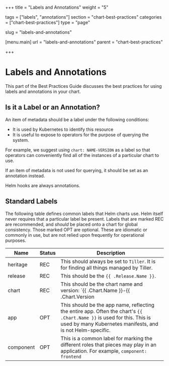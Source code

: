 +++
title = "Labels and Annotations"
weight = "5"

tags = ["labels", "annotations"]
section = "chart-best-practices"
categories = ["chart-best-practices"]
type = "page"

slug = "labels-and-annotations"

[menu.main]
  url = "labels-and-annotations"
  parent = "chart-best-practices"

+++

# Labels and Annotations

This part of the Best Practices Guide discusses the best practices for using
labels and annotations in your chart.

## Is it a Label or an Annotation?

An item of metadata should be a label under the following conditions:

- It is used by Kubernetes to identify this resource
- It is useful to expose to operators for the purpose of querying the system.

For example, we suggest using `chart: NAME-VERSION` as a label so that operators
can conveniently find all of the instances of a particular chart to use.

If an item of metadata is not used for querying, it should be set as an annotation
instead.

Helm hooks are always annotations.

## Standard Labels

The following table defines common labels that Helm charts use. Helm itself never requires that a particular label be present. Labels that are marked REC
are recommended, and _should_ be placed onto a chart for global consistency. Those marked OPT are optional. These are idiomatic or commonly in use, but are not relied upon frequently for operational purposes.

Name|Status|Description
-----|------|----------
heritage | REC | This should always be set to `Tiller`. It is for finding all things managed by Tiller.
release | REC | This should be the `{{ .Release.Name }}`.
chart | REC | This should be the chart name and version: `{{ .Chart.Name }}-{{ .Chart.Version | replace "+" "_" }}`.
app | OPT | This should be the app name, reflecting the entire app. Often the chart's `{{ .Chart.Name }}` is used for this. This is used by many Kubernetes manifests, and is not Helm-specific.
component | OPT | This is a common label for marking the different roles that pieces may play in an application. For example, `component: frontend`





